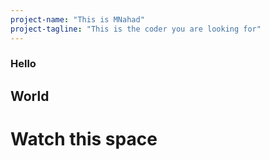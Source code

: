 ```yaml
---
project-name: "This is MNahad"
project-tagline: "This is the coder you are looking for"
---
```


### Hello

## World

# Watch this space
